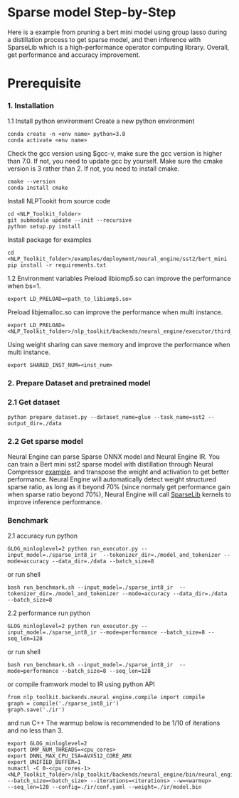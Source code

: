 # Sparse model Step-by-Step
Here is a example from pruning a bert mini model using group lasso during a distillation process to get sparse model, and then 
inference with SparseLib which is a high-performance operator computing library. Overall, get performance and accuracy improvement.
# Prerequisite

### 1\. Installation

1.1 Install python environment
Create a new python environment

```shell
conda create -n <env name> python=3.8
conda activate <env name>
```

Check the gcc version using $gcc-v, make sure the gcc version is higher than 7.0.
If not, you need to update gcc by yourself.
Make sure the cmake version is 3 rather than 2.
If not, you need to install cmake.

```shell
cmake --version
conda install cmake
```

Install NLPTookit from source code

```shell
cd <NLP_Toolkit_folder>
git submodule update --init --recursive
python setup.py install
```

Install package for examples

```shell
cd <NLP_Toolkit_folder>/examples/deployment/neural_engine/sst2/bert_mini
pip install -r requirements.txt
```

1.2 Environment variables
Preload libiomp5.so can improve the performance when bs=1.

```
export LD_PRELOAD=<path_to_libiomp5.so>
```

Preload libjemalloc.so can improve the performance when multi instance.

```
export LD_PRELOAD=<NLP_Toolkit_folder>/nlp_toolkit/backends/neural_engine/executor/third_party/jemalloc/lib/libjemalloc.so
```

Using weight sharing can save memory and improve the performance when multi instance.

```
export SHARED_INST_NUM=<inst_num>
```

### 2\. Prepare Dataset and pretrained model

### 2.1 Get dataset

```shell
python prepare_dataset.py --dataset_name=glue --task_name=sst2 --output_dir=./data
```

### 2.2 Get sparse model

Neural Engine can parse Sparse ONNX model and Neural Engine IR.
You can train a Bert mini sst2 sparse model with distillation through Neural Compressor [example](https://github.com/intel-innersource/frameworks.ai.lpot.intel-lpot/blob/28e9b1e66c23f4443a2be8f2926fee1e919f5a14/examples/pytorch/nlp/huggingface_models/text-classification/pruning_while_distillation/group_lasso/eager/README.md). and transpose the weight and activation to get better performance.
Neural Engine will automatically detect weight structured sparse ratio, as long as it beyond 70% (since normaly get performance gain when sparse ratio beyond 70%), Neural Engine will call [SparseLib](https://github.com/intel-innersource/frameworks.ai.nlp-toolkit.intel-nlp-toolkit/tree/develop/nlp_toolkit/backends/neural_engine/SparseLib) kernels to improve inference performance.

### Benchmark

  2.1 accuracy
  run python
  ```shell
  GLOG_minloglevel=2 python run_executor.py --input_model=./sparse_int8_ir  --tokenizer_dir=./model_and_tokenizer --mode=accuracy --data_dir=./data --batch_size=8
  ```
  or run shell
  ```shell
  bash run_benchmark.sh --input_model=./sparse_int8_ir  --tokenizer_dir=./model_and_tokenizer --mode=accuracy --data_dir=./data --batch_size=8
  ```

  2.2 performance
  run python
  
  ```shell
  GLOG_minloglevel=2 python run_executor.py --input_model=./sparse_int8_ir --mode=performance --batch_size=8 --seq_len=128
  ```
  
  or run shell
  
  ```shell
  bash run_benchmark.sh --input_model=./sparse_int8_ir  --mode=performance --batch_size=8 --seq_len=128
  ```
  
  or compile framwork model to IR using python API
  
  ```
  from nlp_toolkit.backends.neural_engine.compile import compile
  graph = compile('./sparse_int8_ir')
  graph.save('./ir')
  ```
  
  and run C++
  The warmup below is recommended to be 1/10 of iterations and no less than 3.
  
  ```
  export GLOG_minloglevel=2
  export OMP_NUM_THREADS=<cpu_cores>
  export DNNL_MAX_CPU_ISA=AVX512_CORE_AMX
  export UNIFIED_BUFFER=1
  numactl -C 0-<cpu_cores-1> <NLP_Toolkit_folder>/nlp_toolkit/backends/neural_engine/bin/neural_engine
  --batch_size=<batch_size> --iterations=<iterations> --w=<warmup>
  --seq_len=128 --config=./ir/conf.yaml --weight=./ir/model.bin
  ```
